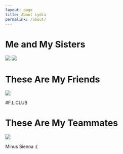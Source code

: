 ```yaml
---
layout: page
title: About Lydia
permalink: /about/
---
```


# Me and My Sisters #

![]({{site.baseurl}}/images/Sisters.png) ![]({{site.baseurl}}/images/Sister.png)


# These Are My Friends #

![]({{site.baseurl}}/images/Friends.png)

#F.L.CLUB


# These Are My Teammates #

![]({{site.baseurl}}/images/Team.png)

Minus Sienna :(

